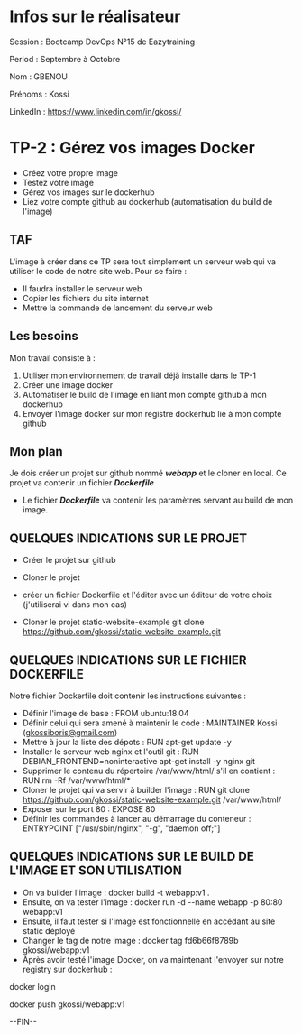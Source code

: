 # Infos sur le réalisateur
Session  : Bootcamp DevOps N°15 de Eazytraining

Period   : Septembre à Octobre

Nom      : GBENOU

Prénoms  : Kossi

LinkedIn : https://www.linkedin.com/in/gkossi/

# TP-2 : Gérez vos images Docker
- Créez votre propre image
- Testez votre image
- Gérez vos images sur le dockerhub
- Liez votre compte github au dockerhub (automatisation du build de l'image)

## TAF
L'image à créer dans ce TP sera tout simplement un serveur web qui va utiliser le code de notre site web.
Pour se faire :
- Il faudra installer le serveur web
- Copier les fichiers du site internet
- Mettre la commande de lancement du serveur web

## Les besoins
Mon travail consiste à :
1) Utiliser mon environnement de travail déjà installé dans le TP-1
2) Créer une image docker
3) Automatiser le build de l'image en liant mon compte github à mon dockerhub
4) Envoyer l'image docker sur mon registre dockerhub lié à mon compte github

## Mon plan
Je dois créer un projet sur github nommé ***webapp*** et le cloner en local. Ce projet va contenir un fichier ***Dockerfile***

- Le fichier ***Dockerfile*** va contenir les paramètres servant au build de mon image.

## QUELQUES INDICATIONS SUR LE PROJET
- Créer le projet sur github
- Cloner le projet 
- créer un fichier Dockerfile et l'éditer avec un éditeur de votre choix (j'utiliserai vi dans mon cas)

- Cloner le projet static-website-example
git clone https://github.com/gkossi/static-website-example.git

## QUELQUES INDICATIONS SUR LE FICHIER DOCKERFILE
Notre fichier Dockerfile doit contenir les instructions suivantes :
- Définir l'image de base : FROM ubuntu:18.04
- Définir celui qui sera amené à maintenir le code : MAINTAINER Kossi (gkossiboris@gmail.com)
- Mettre à jour la liste des dépots : RUN apt-get update -y
- Installer le serveur web nginx et l'outil git : RUN DEBIAN_FRONTEND=noninteractive apt-get install -y nginx git
- Supprimer le contenu du répertoire /var/www/html/ s'il en contient : RUN rm -Rf /var/www/html/*
- Cloner le projet qui va servir à builder l'image : RUN git clone https://github.com/gkossi/static-website-example.git /var/www/html/
- Exposer sur le port 80 : EXPOSE 80
- Définir les commandes à lancer au démarrage du conteneur : ENTRYPOINT ["/usr/sbin/nginx", "-g", "daemon off;"]

## QUELQUES INDICATIONS SUR LE BUILD DE L'IMAGE ET SON UTILISATION
- On va builder l'image : docker build -t webapp:v1 .
- Ensuite, on va tester l'image : docker run -d --name webapp -p 80:80 webapp:v1
- Ensuite, il faut tester si l'image est fonctionnelle en accédant au site static déployé
- Changer le tag de notre image : docker tag fd6b66f8789b gkossi/webapp:v1
- Après avoir testé l'image Docker, on va maintenant l'envoyer sur notre registry sur dockerhub :

docker login

docker push gkossi/webapp:v1

--FIN--







